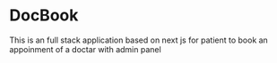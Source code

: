 # DocBook
This is an full stack application based on next js for patient to book an appoinment of a doctar with admin panel
